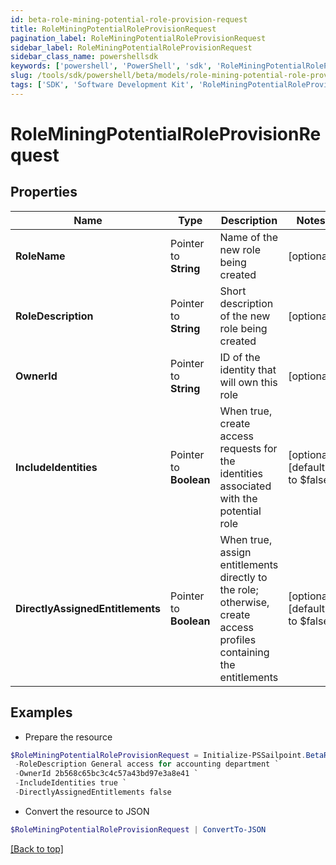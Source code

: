 ```yaml
---
id: beta-role-mining-potential-role-provision-request
title: RoleMiningPotentialRoleProvisionRequest
pagination_label: RoleMiningPotentialRoleProvisionRequest
sidebar_label: RoleMiningPotentialRoleProvisionRequest
sidebar_class_name: powershellsdk
keywords: ['powershell', 'PowerShell', 'sdk', 'RoleMiningPotentialRoleProvisionRequest', 'BetaRoleMiningPotentialRoleProvisionRequest'] 
slug: /tools/sdk/powershell/beta/models/role-mining-potential-role-provision-request
tags: ['SDK', 'Software Development Kit', 'RoleMiningPotentialRoleProvisionRequest', 'BetaRoleMiningPotentialRoleProvisionRequest']
---
```



# RoleMiningPotentialRoleProvisionRequest

## Properties

Name | Type | Description | Notes
------------ | ------------- | ------------- | -------------
**RoleName** |  Pointer to **String** | Name of the new role being created | [optional] 
**RoleDescription** |  Pointer to **String** | Short description of the new role being created | [optional] 
**OwnerId** |  Pointer to **String** | ID of the identity that will own this role | [optional] 
**IncludeIdentities** |  Pointer to **Boolean** | When true, create access requests for the identities associated with the potential role | [optional] [default to $false]
**DirectlyAssignedEntitlements** |  Pointer to **Boolean** | When true, assign entitlements directly to the role; otherwise, create access profiles containing the entitlements | [optional] [default to $false]

## Examples

- Prepare the resource
```powershell
$RoleMiningPotentialRoleProvisionRequest = Initialize-PSSailpoint.BetaRoleMiningPotentialRoleProvisionRequest  -RoleName Finance - Accounting `
 -RoleDescription General access for accounting department `
 -OwnerId 2b568c65bc3c4c57a43bd97e3a8e41 `
 -IncludeIdentities true `
 -DirectlyAssignedEntitlements false
```

- Convert the resource to JSON
```powershell
$RoleMiningPotentialRoleProvisionRequest | ConvertTo-JSON
```


[[Back to top]](#) 


